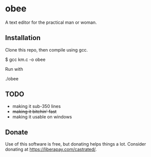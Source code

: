 # obee
A text editor for the practical man or woman.

## Installation
Clone this repo, then compile using gcc.

$ gcc km.c -o obee


Run with

./obee

## TODO
- making it sub-350 lines
- ~~making it bitchin' fast~~
- making it usable on windows

## Donate
Use of this software is free, but donating helps things a lot. Consider donating at https://liberapay.com/castrated/.
